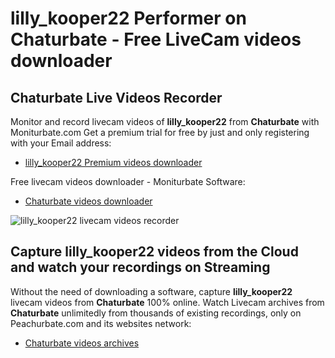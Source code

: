 # lilly_kooper22 Performer on Chaturbate - Free LiveCam videos downloader

## Chaturbate Live Videos Recorder

Monitor and record livecam videos of **lilly_kooper22** from **Chaturbate** with Moniturbate.com
Get a premium trial for free by just and only registering with your Email address:
* [lilly_kooper22 Premium videos downloader](https://moniturbate.com/request-demo-licence-key.html)

Free livecam videos downloader - Moniturbate Software:
* [Chaturbate videos downloader](https://moniturbate.com/moniturbate-download-software.html)

![lilly_kooper22 livecam videos recorder](https://peachurnet.com/templates/moniturbate-software.png)


## Capture lilly_kooper22 videos from the Cloud and watch your recordings on Streaming

Without the need of downloading a software, capture **lilly_kooper22** livecam videos from **Chaturbate** 100% online.
Watch Livecam archives from **Chaturbate** unlimitedly from thousands of existing recordings, only on Peachurbate.com and its websites network:
* [Chaturbate videos archives](https://peachurnet.com/)